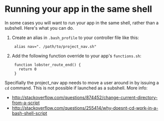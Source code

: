 # Running your app in the same shell

In some cases you will want to run your app in the same shell, rather than a subshell.  Here's what you can do.

1. Create an alias in `.bash_profile` to your controller file like this:

        alias nav=". /path/to/project_nav.sh"
    
1. Add the following function override to your app's `functions.sh`: 

        function lobster_route_end() {
          return 0
        }

Specifially the project_nav app needs to move a user around in by issuing a `cd` command.  This is not possible if launched as a subshell. More info: 

* <http://stackoverflow.com/questions/874452/change-current-directory-from-a-script>
* <http://stackoverflow.com/questions/255414/why-doesnt-cd-work-in-a-bash-shell-script>

